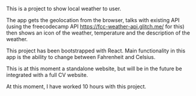 This is a project to show local weather to user.

The app gets the geolocation from the browser, talks with existing API (using the freecodecamp API https://fcc-weather-api.glitch.me/ for this) then shows an icon of the weather, temperature and the description of the weather.

This project has been bootstrapped with React. Main functionality in this app is the ability to change between Fahrenheit and Celsius.

This is at this moment a standalone website, but will be in the future be integrated with a full CV website.

At this moment, I have worked 10 hours with this project.
